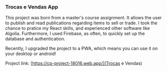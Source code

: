 <h3>Trocas e Vendas App</h3>

This project was born from a master's course assignment. It allows the user to publish and read publications regarding items to sell or trade.
I took the chance to pratice my React skills, and experienced other software like Algolia. Furthermore, I used Firebase, as often, to quickly set up the database and authentication.

Recently, I upgraded the project to a PWA, which means you can use it on your desktop or android!

Project link: [https://cp-project-18016.web.app/](Trocas e Vendas)
